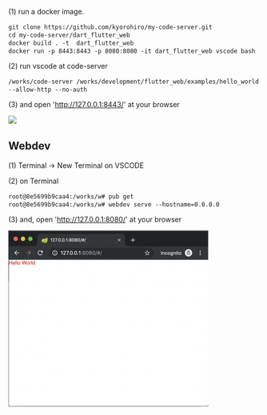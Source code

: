 (1) run a docker image.
 
```
git clone https://github.com/kyorohiro/my-code-server.git
cd my-code-server/dart_flutter_web
docker build . -t  dart_flutter_web 
docker run -p 8443:8443 -p 8080:8080 -it dart_flutter_web vscode bash
```

(2) run vscode at code-server

```
/works/code-server /works/development/flutter_web/examples/hello_world  --allow-http --no-auth
```

(3) and open 'http://127.0.0.1:8443/' at your browser 

![](../root_page.jpg)


## Webdev


(1) Terminal -> New Terminal on VSCODE

(2) on Terminal

```
root@8e5699b9caa4:/works/w# pub get
root@8e5699b9caa4:/works/w# webdev serve --hostname=0.0.0.0
```

(3) and, open 'http://127.0.0.1:8080/' at your browser

![](sample_web.jpg)
